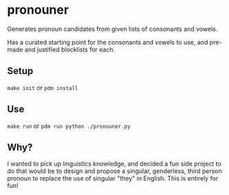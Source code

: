 # pronouner
Generates pronoun candidates from given lists of consonants and vowels.

Has a curated starting point for the consonants and vowels to use, and pre-made
and justified blocklists for each.

## Setup
`make init` or `pdm install`

## Use
`make run` or `pdm run python ./pronouner.py`

## Why?
I wanted to pick up linguistics knowledge, and decided a fun side project to do
that would be to design and propose a singular, genderless, third person pronoun
to replace the use of singular "they" in English. This is entirely for fun!
